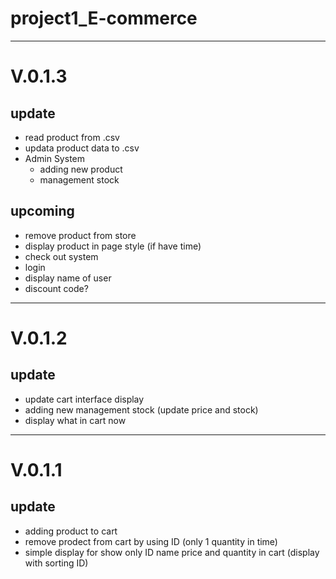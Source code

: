 # project1_E-commerce

----------------
# V.0.1.3
## update
- read product from .csv
- updata product data to .csv
- Admin System 
  - adding new product
  - management stock
## upcoming
- remove product from store
- display product in page style (if have time)
- check out system
- login
- display name of user
- discount code?
----------------
# V.0.1.2
## update
- update cart interface display
- adding new management stock (update price and stock)
- display what in cart now

----------------
# V.0.1.1
## update 
- adding product to cart
- remove prodect from cart by using ID (only 1 quantity in time)
- simple display for show only ID name price and quantity in cart (display with sorting ID) 
